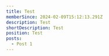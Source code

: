 ```yaml
---
title: Test
memberSince: 2024-02-09T15:12:13.291Z
description: Test
shortDescription: Test
position: Test
posts:
  - Post 1
---
```

